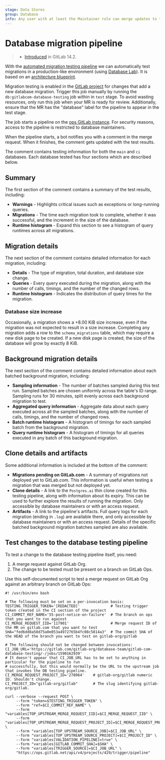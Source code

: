 ```yaml
---
stage: Data Stores
group: Database
info: Any user with at least the Maintainer role can merge updates to this content. For details, see https://docs.gitlab.com/ee/development/development_processes.html#development-guidelines-review.
---
```


# Database migration pipeline

> - [Introduced](https://gitlab.com/gitlab-org/database-team/team-tasks/-/issues/171) in GitLab 14.2.

With the [automated migration testing pipeline](https://gitlab.com/gitlab-org/database-team/gitlab-com-database-testing)
we can automatically test migrations in a production-like environment (using [Database Lab](database_lab.md)).
It is based on an [architecture blueprint](../../architecture/blueprints/database_testing/index.md).

Migration testing is enabled in the [GitLab project](https://gitlab.com/gitlab-org/gitlab)
for changes that add a new database migration. Trigger this job manually by running the
`db:gitlabcom-database-testing` job within in `test` stage. To avoid wasting resources,
only run this job when your MR is ready for review. Additionally, ensure that the MR has the "database" label for the pipeline to appear in the test stage.

The job starts a pipeline on the [ops GitLab instance](https://ops.gitlab.net/).
For security reasons, access to the pipeline is restricted to database maintainers.

When the pipeline starts, a bot notifies you with a comment in the merge request.
When it finishes, the comment gets updated with the test results.

The comment contains testing information for both the `main` and `ci` databases.
Each database tested has four sections which are described below.

## Summary

The first section of the comment contains a summary of the test results, including:

- **Warnings** - Highlights critical issues such as exceptions or long-running queries.
- **Migrations** - The time each migration took to complete, whether it was successful,
  and the increment in the size of the database.
- **Runtime histogram** - Expand this section to see a histogram of query runtimes across all migrations.

## Migration details

The next section of the comment contains detailed information for each migration, including:

- **Details** - The type of migration, total duration, and database size change.
- **Queries** - Every query executed during the migration, along with the number of
  calls, timings, and the number of the changed rows.
- **Runtime histogram** - Indicates the distribution of query times for the migration.

### Database size increase

Occasionally, a migration shows a +8.00 KiB size increase, even if the migration was not
expected to result in a size increase. Completing any migration adds a row to the
`schema_migrations` table, which may require a new disk page to be created.
If a new disk page is created, the size of the database will grow by exactly 8 KiB.

## Background migration details

The next section of the comment contains detailed information about each batched background migration, including:

- **Sampling information** - The number of batches sampled during this test run.
  Sampled batches are chosen uniformly across the table's ID range. Sampling runs
  for 30 minutes, split evenly across each background migration to test.
- **Aggregated query information** - Aggregate data about each query executed across
  all the sampled batches, along with the number of calls, timings, and the number of changed rows.
- **Batch runtime histogram** - A histogram of timings for each sampled batch
  from the background migration.
- **Query runtime histogram** - A histogram of timings for all queries executed
  in any batch of this background migration.

## Clone details and artifacts

Some additional information is included at the bottom of the comment:

- **Migrations pending on GitLab.com** - A summary of migrations not deployed yet
  to GitLab.com. This information is useful when testing a migration that was merged
  but not deployed yet.
- **Clone details** - A link to the `Postgres.ai` thin clone created for this
  testing pipeline, along with information about its expiry. This can be used to
  further explore the results of running the migration. Only accessible by
  database maintainers or with an access request.
- **Artifacts** - A link to the pipeline's artifacts. Full query logs for each
  migration (ending in `.log`) are available there, and only accessible by
  database maintainers or with an access request. Details of the specific
  batched background migration batches sampled are also available.

## Test changes to the database testing pipeline

To test a change to the database testing pipeline itself, you need:

1. A merge request against GitLab Org.
1. The change to be tested must be present on a branch on GitLab Ops.

Use this self-documented script to test a merge request on GitLab Org against an arbitrary branch on GitLab Ops:

```shell
#! /usr/bin/env bash

# The following must be set on a per-invocation basis:
TESTING_TRIGGER_TOKEN='[REDACTED]'              # Testing trigger token created in the CI section of the project
CI_COMMIT_REF_NAME='55-post-notice-on-failure'  # The branch on ops that you want to run against
CI_MERGE_REQUEST_IID='117901'                   # Merge request ID of the MR on gitlab.com that you want to test
SHA="fed6dd8a58d75a0e053a4972765b4fc08c5814a3"  # The commit SHA of the HEAD of the branch you want to test on gitlab-org/gitlab

# The following should not be changed between invocations:
CI_JOB_URL='https://gitlab.com/gitlab-org/database-team/gitlab-com-database-testing/-/jobs/1590162939'
# It doesn't appear that CI_JOB_URL has to be set to anything in particular for the pipeline to run
# successfully, but this would normally be the URL to the upstream job that invokes the DB testing pipeline.
CI_MERGE_REQUEST_PROJECT_ID='278964'    # gitlab-org/gitlab numeric ID. Shouldn't change.
CI_PROJECT_ID="gitlab-org/gitlab"       # The slug identifying gitlab-org/gitlab.

curl --verbose --request POST \
     --form "token=$TESTING_TRIGGER_TOKEN" \
     --form "ref=$CI_COMMIT_REF_NAME" \
     --form "variables[TOP_UPSTREAM_MERGE_REQUEST_IID]=$CI_MERGE_REQUEST_IID" \
     --form "variables[TOP_UPSTREAM_MERGE_REQUEST_PROJECT_ID]=$CI_MERGE_REQUEST_PROJECT_ID" \
     --form "variables[TOP_UPSTREAM_SOURCE_JOB]=$CI_JOB_URL" \
     --form "variables[TOP_UPSTREAM_SOURCE_PROJECT]=$CI_PROJECT_ID" \
     --form "variables[VALIDATION_PIPELINE]=true" \
     --form "variables[GITLAB_COMMIT_SHA]=$SHA" \
     --form "variables[TRIGGER_SOURCE]=$CI_JOB_URL" \
     "https://ops.gitlab.net/api/v4/projects/429/trigger/pipeline"
```
